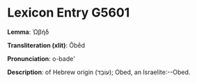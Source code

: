# Lexicon Entry G5601

**Lemma**: Ὠβήδ

**Transliteration (xlit)**: Ōbḗd

**Pronunciation**: o-bade'

**Description**:
of Hebrew origin (עוֹבֵד); Obed, an Israelite:--Obed.
